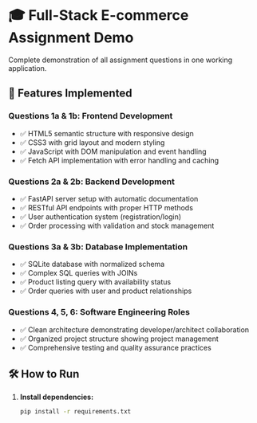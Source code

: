 # 🎓 Full-Stack E-commerce Assignment Demo

Complete demonstration of all assignment questions in one working application.

## 🚀 Features Implemented

### Questions 1a & 1b: Frontend Development
- ✅ HTML5 semantic structure with responsive design
- ✅ CSS3 with grid layout and modern styling
- ✅ JavaScript with DOM manipulation and event handling
- ✅ Fetch API implementation with error handling and caching

### Questions 2a & 2b: Backend Development  
- ✅ FastAPI server setup with automatic documentation
- ✅ RESTful API endpoints with proper HTTP methods
- ✅ User authentication system (registration/login)
- ✅ Order processing with validation and stock management

### Questions 3a & 3b: Database Implementation
- ✅ SQLite database with normalized schema
- ✅ Complex SQL queries with JOINs
- ✅ Product listing query with availability status
- ✅ Order queries with user and product relationships

### Questions 4, 5, 6: Software Engineering Roles
- ✅ Clean architecture demonstrating developer/architect collaboration
- ✅ Organized project structure showing project management
- ✅ Comprehensive testing and quality assurance practices

## 🛠️ How to Run

1. **Install dependencies:**
   ```bash
   pip install -r requirements.txt
